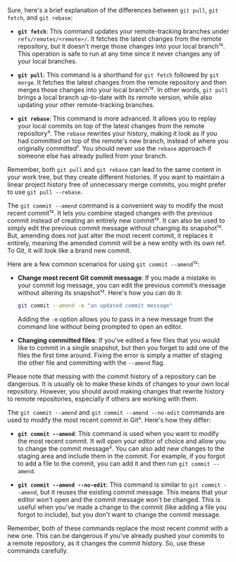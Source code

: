 Sure, here's a brief explanation of the differences between `git pull`, `git fetch`, and `git rebase`:

- **`git fetch`**: This command updates your remote-tracking branches under `refs/remotes/<remote>/`. It fetches the latest changes from the remote repository, but it doesn't merge those changes into your local branch¹². This operation is safe to run at any time since it never changes any of your local branches.

- **`git pull`**: This command is a shorthand for `git fetch` followed by `git merge`. It fetches the latest changes from the remote repository and then merges those changes into your local branch¹². In other words, `git pull` brings a local branch up-to-date with its remote version, while also updating your other remote-tracking branches.

- **`git rebase`**: This command is more advanced. It allows you to replay your local commits on top of the latest changes from the remote repository³. The `rebase` rewrites your history, making it look as if you had committed on top of the remote's new branch, instead of where you originally committed¹. You should never use the `rebase` approach if someone else has already pulled from your branch.

Remember, both `git pull` and `git rebase` can lead to the same content in your work tree, but they create different histories. If you want to maintain a linear project history free of unnecessary merge commits, you might prefer to use `git pull --rebase`.

<!-- ........... -->

The `git commit --amend` command is a convenient way to modify the most recent commit¹². It lets you combine staged changes with the previous commit instead of creating an entirely new commit¹². It can also be used to simply edit the previous commit message without changing its snapshot¹². But, amending does not just alter the most recent commit, it replaces it entirely, meaning the amended commit will be a new entity with its own ref. To Git, it will look like a brand new commit.

Here are a few common scenarios for using `git commit --amend`¹²:

- **Change most recent Git commit message**: If you made a mistake in your commit log message, you can edit the previous commit’s message without altering its snapshot¹². Here's how you can do it:

  ```bash
  git commit --amend -m "an updated commit message"
  ```

  Adding the `-m` option allows you to pass in a new message from the command line without being prompted to open an editor.

- **Changing committed files**: If you've edited a few files that you would like to commit in a single snapshot, but then you forget to add one of the files the first time around. Fixing the error is simply a matter of staging the other file and committing with the `--amend` flag.

Please note that messing with the commit history of a repository can be dangerous. It is usually ok to make these kinds of changes to your own local repository. However, you should avoid making changes that rewrite history to remote repositories, especially if others are working with them.


<!-- .... -->
The `git commit --amend` and `git commit --amend --no-edit` commands are used to modify the most recent commit in Git². Here's how they differ:

- **`git commit --amend`**: This command is used when you want to modify the most recent commit. It will open your editor of choice and allow you to change the commit message². You can also add new changes to the staging area and include them in the commit. For example, if you forgot to add a file to the commit, you can add it and then run `git commit --amend`.

- **`git commit --amend --no-edit`**: This command is similar to `git commit --amend`, but it reuses the existing commit message. This means that your editor won't open and the commit message won't be changed. This is useful when you've made a change to the commit (like adding a file you forgot to include), but you don't want to change the commit message.

Remember, both of these commands replace the most recent commit with a new one. This can be dangerous if you've already pushed your commits to a remote repository, as it changes the commit history. So, use these commands carefully.

